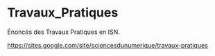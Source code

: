 # Travaux_Pratiques
Énoncés des Travaux Pratiques en ISN.

https://sites.google.com/site/sciencesdunumerique/travaux-pratiques

